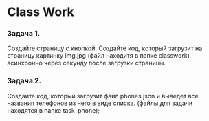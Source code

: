 # Class Work 

### Задача 1. 

Создайте страницу с кнопкой.
Создайте код, который загрузит на страницу картинку img.jpg (файл находитя в папке classwork) асинхронно через секунду после загрузки страницы.  

### Задача 2. 

Создайте код, который загрузит файл phones.json и выведет все названия телефонов из него в виде списка. 
(файлы для задачи находятся в папке task_phone); 



